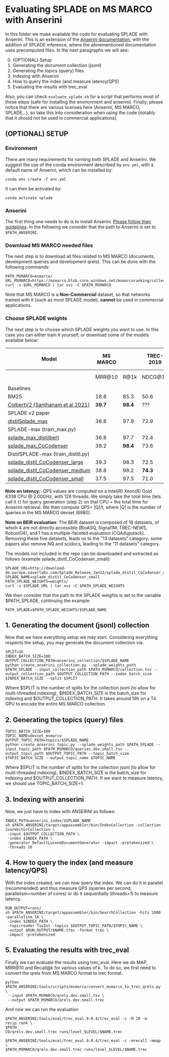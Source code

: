 # Evaluating SPLADE on MS MARCO with Anserini

In this folder we make available the code for evaluating SPLADE with Anserini. This is an extension of the [Anserini documentation](https://github.com/castorini/anserini/blob/master/docs/experiments-msmarco-passage-splade-v2.md), with the addition of SPLADE inference, where the aforementioned documentation uses precomputed files. In the next paragraphs we will see:

0. (OPTIONAL) Setup 
1. Generating the document collection (jsonl)
2. Generating the topics (query) files
3. Indexing with Anserini
4. How to query the index (and measure latency/QPS)
5. Evaluating the results with trec_eval

Also, you can check `evaluate_splade.sh` for a script that performs most of these steps (safe for installing the environment and anserini). Finally, please notice that there are various licenses here (Anserini, MS MARCO, SPLADE...), so take this into consideration when using the code (notably that it should not be used in commercial applications).

## (OPTIONAL) SETUP

### Environment

There are many requirements for running both SPLADE and Anserini. We suggest the use of the conda environment described by `env.yml`, with a default name of Anserini, which can be installed by:

```
conda env create -f env.yml
```

It can then be activated by:

```
conda activate splade
```

### Anserini

The first thing one needs to do is to install Anserini. [Please follow their guidelines](https://github.com/castorini/anserini). In the following we consider that the path to Anserini is set to `$PATH_ANSERINI`.

### Download MS MARCO needed files

The next step is to download all files related to MS MARCO (documents, development queries and development qrels). This can be done with the following commands:

```
PATH_MSMARCO=msmarco/
URL_MSMARCO=https://msmarco.blob.core.windows.net/msmarcoranking/collectionandqueries.tar.gz
curl -s $URL_MSMARCO | tar xvz -C $PATH_MSMARCO
```

Note that MS MARCO is a **Non-Commercial** dataset, so that networks trained with it (such as most SPLADE model), **cannot** be used in commercial applications.

### Choose SPLADE weights

The next step is to choose which SPLADE weights you want to use. In this case you can either train it yourself, or download some of the models available below:


| Model                                             |        MS MARCO |      | TREC-2019 | BEIR   NDCG@10 |             | FLOPS | Index size (Gb) | Anserini+Pytorch |
|---------------------------------------------------|-----------------|------|-----------|----------------|-------------|-------|-----------------|------------------|
|                                                   | MRR@10          | R@1k | NDCG@10   | 13 datasets    | 11 datasets |       |                 | QPS on CPU       |
| Baselines                                         |                 |      |           |                |             |       |                 |                  |
| BM25                                              | 18.8            | 85.3 | 50.6      | 43.7           | 47.6        | ???   | **0.5**             | **480**              |
| [ColbertV2 (Santhanam et al   2021)]()            | **39.7**            | **98.4** | ???       | 49.7           | 52.5        | ???   | 20              | ???              |
| SPLADE   v2 paper                                 |                 |      |           |                |             |       |                 |                  |
| [distilSplade_max](https://github.com/naver/splade/tree/main/weights/distilsplade_max)                                  | 36.8            | 97.9 | 72.9      | 49.9           | 52.7        | 3.82  | 4.8             | 22               |
| SPLADE-max (train_max.py)                         |                 |      |           |                |             |       |                 |                  |
| [splade_max_distilbert](http://download-de.europe.naverlabs.com/Splade_Release_Jan22/splade_max_distilbert.tar.gz)                             | 36.8            | 97.7 | 72.4      | 48.7           | 51.5        | 1.14  | 3.2             | 48               |
| [splade_max_CoCodenser](http://download-de.europe.naverlabs.com/Splade_Release_Jan22/splade_distil_CoCodenser_large.tar.gz)                             | 38.2            | **98.4** | 73.6      | 50.2           | **53.1**        | 1.48  | 3.1             | 30               |
| DistilSPLADE-max (train_distill.py)               |                 |      |           |                |             |       |                 |                  |
| [splade_distil_CoCodenser_large](http://download-de.europe.naverlabs.com/Splade_Release_Jan22/splade_distil_CoCodenser_large.tar.gz)                    | 39.3            | 98.3 | 72.5      | 50.1           | 52.8        | 5.35  | 5.9             | 17               |
| [splade_distil_CoCodenser_medium](http://download-de.europe.naverlabs.com/Splade_Release_Jan22/splade_distil_CoCodenser_medium.tar.gz)                   | 38.8            | 98.2 | **74.3**      | **50.3**           | **53.1**        | 1.96  | 3.2             | 29               |
| [splade_distil_CoCodenser_small](http://download-de.europe.naverlabs.com/Splade_Release_Jan22/splade_distil_CoCodenser_small.tar.gz)                    | 37.5            | 97.5 | 71.0      | 46.4           | 48.9        | **0.42**  | 2.0             | 83               |


**Note on latency:**: QPS values are computed on a Intel(R) Xeon(R) Gold 6338 CPU @ 2.00GHz, with 128 threads. We simply take the total time (lets call it `t`) for query generation (step 2) on that CPU + the total time for Anserini retrieval. We then compute QPS= |Q|/t, where |Q| is the number of queries in the MS MARCO devset (6980).

**Note on BEIR evaluation**: The BEIR dataset is composed of 18 datasets, of which 4 are not directly accessible (BioASQ, Signal1M, TREC-NEWS, Robust04), and 1 has a multiple-faceted evaluation (CQAdupstack). Removing these five datasets, leads us to the "13 datasets" category; some papers also remove NQ and scidocs, leading to the "11 datasets" category.

The models not included in the repo can be downloaded and extracted as follows (example splade_distil_CoCodenser_small):

```
SPLADE_URL=http://download-de.europe.naverlabs.com/Splade_Release_Jan22/splade_distil_CoCodenser_small.tar.gz
SPLADE_NAME=splade_distil_CoCodenser_small
PATH_SPLADE_WEIGHTS=weights/
curl -s $SPLADE_URL | tar xvz -C $PATH_SPLADE_WEIGHTS
```

We then consider that the path to the SPLADE weights is set to the variable $PATH_SPLADE, continuing the example:

```
PATH_SPLADE=$PATH_SPLADE_WEIGHTS/$SPLADE_NAME
```

## 1. Generating the document (jsonl) collection

Now that we have everything setup we may start. Considering everything respects the setup, you may generate the document collection via:

```
SPLIT=16
INDEX_BATCH_SIZE=100
OUTPUT_COLLECTION_PATH=anserini_collection/$SPLADE_NAME
python create_anserini_collection.py --splade_weights_path $PATH_SPLADE --input_collection_path $PATH_MSMARCO/collection.tsv --output_collection_path $OUTPUT_COLLECTION_PATH --index_batch_size $INDEX_BATCH_SIZE --split $SPLIT
```

Where $SPLIT is the number of splits for the collection jsonl (to allow for multi-threaded indexing), $INDEX_BATCH_SIZE is the batch_size for indexing and $OUTPUT_COLLECTION_PATH. It takes around 16h on a T4 GPU to encode the entire MS MARCO collection.

## 2. Generating the topics (query) files

```
TOPIC_BATCH_SIZE=100
TOPIC_NAME=devset_msmarco
OUTPUT_TOPIC_PATH=topics/$SPLADE_NAME
python create_anserini_topic.py --splade_weights_path $PATH_SPLADE --input_topic_path $PATH_MSMARCO/queries.dev.small.tsv --output_topic_path $OUTPUT_TOPIC_PATH --topic_batch_size $TOPIC_BATCH_SIZE --output_topic_name $TOPIC_NAME
```

Where $SPLIT is the number of splits for the collection jsonl (to allow for multi-threaded indexing), $INDEX_BATCH_SIZE is the batch_size for indexing and $OUTPUT_COLLECTION_PATH. If we want to measure latency, we should use TOPIC_BATCH_SIZE=1.

## 3. Indexing with anserini

Now, we just have to index with ANSERINI as follows:

```
INDEX_PATH=anserini_index/$SPLADE_NAME
sh $PATH_ANSERINI/target/appassembler/bin/IndexCollection -collection JsonVectorCollection \
 -input $OUTPUT_COLLECTION_PATH \
 -index $INDEX_PATH \
 -generator DefaultLuceneDocumentGenerator -impact -pretokenized \
 -threads 16
```

## 4. How to query the index (and measure latency/QPS)

With the index created, we can now query the index. We can do it in parallel (recommended) and thus measure QPS (queries per second, parallelism=number of cores) or do it sequentially (threads=1) to measure latency. 

```
RUN_OUTPUT=runs/
sh $PATH_ANSERINI/target/appassembler/bin/SearchCollection -hits 1000 -parallelism 16 \
 -index $INDEX_PATH \
 -topicreader TsvInt -topics $OUTPUT_TOPIC_PATH/$TOPIC_NAME \
 -output $RUN_OUTPUT/$NAME.trec -format trec \
 -impact -pretokenized
```

## 5. Evaluating the results with trec_eval

Finally we can evaluate the results using trec_eval. Here we do MAP, MRR@10 and Recall@k for various values of k. To do so, we first need to convert the qrels from MS MARCO format to trec format:

```
python $PATH_ANSERINI/tools/scripts/msmarco/convert_msmarco_to_trec_qrels.py \
 --input $PATH_MSMARCO/qrels.dev.small.tsv \
 --output $PATH_MSMARCO/qrels.dev.small.trec
```

And now we can run the evaluation

```
$PATH_ANSERINI/tools/eval/trec_eval.9.0.4/trec_eval -c -M 10 -m recip_rank \
$PATH_
CO/qrels.dev.small.trec runs/level_$LEVEL/$NAME.trec

$PATH_ANSERINI/tools/eval/trec_eval.9.0.4/trec_eval -c -mrecall -mmap \
$PATH_MSMARCO/qrels.dev.small.trec runs/level_$LEVEL/$NAME.trec
```
